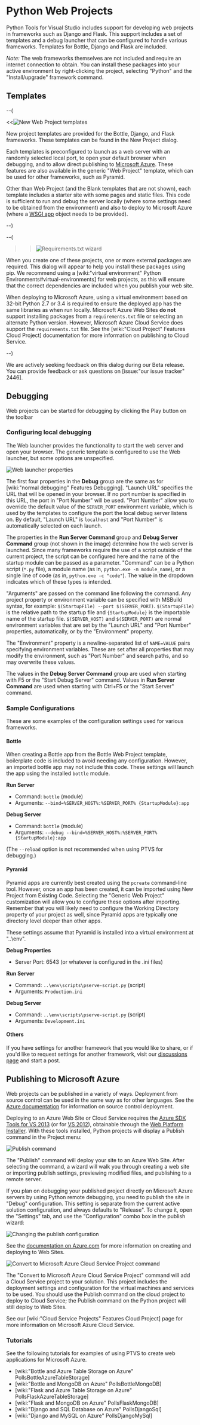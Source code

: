 Python Web Projects
===================

Python Tools for Visual Studio includes support for developing web projects in frameworks such as Django and Flask.
This support includes a set of templates and a debug launcher that can be configured to handle various frameworks.
Templates for Bottle, Django and Flask are included.

*Note:* The web frameworks themselves are not included and require an internet connection to obtain.
You can install these packages into your active environment by right-clicking the project, selecting "Python" and the "Install/upgrade" framework command.

Templates
---------

--(

<<![New Web Project templates](Images/NewProjectWeb.png)

New project templates are provided for the Bottle, Django, and Flask frameworks.
These templates can be found in the New Project dialog.

Each templates is preconfigured to launch as a web server with an randomly selected local port, to open your default browser when debugging, and to allow direct publishing to [Microsoft Azure](http://www.azure.com).
These features are also available in the generic "Web Project" template, which can be used for other frameworks, such as Pyramid.

Other than Web Project (and the Blank templates that are not shown), each template includes a starter site with some pages and static files.
This code is sufficient to run and debug the server locally (where some settings need to be obtained from the environment) and also to deploy to Microsoft Azure (where a [WSGI app](http://www.python.org/dev/peps/pep-3333/) object needs to be provided).

--)

--(

>>![Requirements.txt wizard](Images/RequirementsTxtWizard.png)

When you create one of these projects, one or more external packages are required.
This dialog will appear to help you install these packages using pip.
We recommend using a [wiki:"virtual environment" Python Environments#virtual-environments] for web projects, as this will ensure that the correct dependencies are included when you publish your web site.

When deploying to Microsoft Azure, using a virtual environment based on 32-bit Python 2.7 or 3.4 is required to ensure the deployed app has the same libraries as when run locally.
Microsoft Azure Web Sites **do not** support installing packages from a `requirements.txt` file or selecting an alternate Python version.
However, Microsoft Azure Cloud Service does support the `requirements.txt` file.
See the [wiki:"Cloud Project" Features Cloud Project] documentation for more information on publishing to Cloud Service.

--)

We are actively seeking feedback on this dialog during our Beta release.
You can provide feedback or ask questions on [issue:"our issue tracker" 2446].

Debugging
---------

Web projects can be started for debugging by clicking the Play button on the toolbar

### Configuring local debugging

The Web launcher provides the functionality to start the web server and open your browser.
The generic template is configured to use the Web launcher, but some options are unspecified.

![Web launcher properties](Images/WebLauncherProperties.png)

The first four properties in the **Debug** group are the same as for [wiki:"normal debugging" Features Debugging].
"Launch URL" specifies the URL that will be opened in your browser.
If no port number is specified in this URL, the port in "Port Number" will be used.
"Port Number" allow you to override the default value of the `SERVER_PORT` environment variable, which is used by the templates to configure the port the local debug server listens on.
By default, "Launch URL" is `localhost` and "Port Number" is automatically selected on each launch.

The properties in the **Run Server Command** group and **Debug Server Command** group (not shown in the image) determine how the web server is launched.
Since many frameworks require the use of a script outside of the current project, the script can be configured here and the name of the startup module can be passed as a parameter.
"Command" can be a Python script (`*.py` file), a module name (as in, `python.exe -m module_name`), or a single line of code (as in, `python.exe -c "code"`).
The value in the dropdown indicates which of these types is intended.

"Arguments" are passed on the command line following the command.
Any project property or environment variable can be specified with MSBuild syntax, for example: `$(StartupFile) --port $(SERVER_PORT)`.
`$(StartupFile)` is the relative path to the startup file and `{StartupModule}` is the importable name of the startup file.
`$(SERVER_HOST)` and `$(SERVER_PORT)` are normal environment variables that are set by the "Launch URL" and "Port Number" properties, automatically, or by the "Environment" property.

The "Environment" property is a newline-separated list of `NAME=VALUE` pairs specifying environment variables.
These are set after all properties that may modify the environment, such as "Port Number" and search paths, and so may overwrite these values.

The values in the **Debug Server Command** group are used when starting with F5 or the "Start Debug Server" command.
Values in **Run Server Command** are used when starting with Ctrl+F5 or the "Start Server" command.

### Sample Configurations

These are some examples of the configuration settings used for various frameworks.

#### Bottle

When creating a Bottle app from the Bottle Web Project template, boilerplate code is included to avoid needing any configuration.
However, an imported bottle app may not include this code.
These settings will launch the app using the installed `bottle` module.

**Run Server**

* Command: `bottle` (module)
* Arguments: `--bind=%SERVER_HOST%:%SERVER_PORT% {StartupModule}:app`

**Debug Server**

* Command: `bottle` (module)
* Arguments: `--debug --bind=%SERVER_HOST%:%SERVER_PORT% {StartupModule}:app`

(The `--reload` option is not recommended when using PTVS for debugging.)

#### Pyramid

Pyramid apps are currently best created using the `pcreate` command-line tool.
However, once an app has been created, it can be imported using New Project from Existing Code.
Selecting the "Generic Web Project" customization will allow you to configure these options after importing.
Remember that you will likely need to configure the Working Directory property of your project as well, since Pyramid apps are typically one directory level deeper than other apps.

These settings assume that Pyramid is installed into a virtual environment at "..\env".

**Debug Properties**

* Server Port: 6543 (or whatever is configured in the .ini files)

**Run Server**

* Command: `..\env\scripts\pserve-script.py` (script)
* Arguments: `Production.ini`

**Debug Server**

* Command: `..\env\scripts\pserve-script.py` (script)
* Arguments: `Development.ini`

#### Others

If you have settings for another framework that you would like to share, or if you'd like to request settings for another framework, visit our [discussions page](https://pytools.codeplex.com/discussions) and start a post.

Publishing to Microsoft Azure
-----------------------------

Web projects can be published in a variety of ways.
Deployment from source control can be used in the same way as for other languages.
See the [Azure documentation](http://azure.microsoft.com/en-us/documentation/articles/web-sites-publish-source-control/) for information on source control deployment.

Deploying to an Azure Web Site or Cloud Service requires the [Azure SDK Tools for VS 2013](http://go.microsoft.com/fwlink/p/?linkid=323510) (or for [VS 2012](http://go.microsoft.com/fwlink/p/?linkid=323511)), obtainable through the [Web Platform Installer](http://www.microsoft.com/web/downloads/platform.aspx).
With these tools installed, Python projects will display a Publish command in the Project menu:

![Publish command](Images/WebPublishMenu.png)

The "Publish" command will deploy your site to an Azure Web Site.
After selecting the command, a wizard will walk you through creating a web site or importing publish settings, previewing modified files, and publishing to a remote server.

If you plan on debugging your published project directly on Microsoft Azure servers by using Python remote debugging, you need to publish the site in "Debug" configuration. This setting is separate from the current active solution configuration, and always defaults to "Release". To change it, open the "Settings" tab, and use the "Configuration" combo box in the publish wizard:

![Changing the publish configuration](Images/WebPublishConfig.png)

See the [documentation on Azure.com](http://azure.microsoft.com/en-us/documentation/services/web-sites/#python) for more information on creating and deploying to Web Sites.

![Convert to Microsoft Azure Cloud Service Project command](Images/WebConvertMenu.png)

The "Convert to Microsoft Azure Cloud Service Project" command will add a Cloud Service project to your solution.
This project includes the deployment settings and configuration for the virtual machines and services to be used.
You should use the Publish command on the cloud project to deploy to Cloud Service; the Publish command on the Python project will still deploy to Web Sites.

See our [wiki:"Cloud Service Projects" Features Cloud Project] page for more information on Microsoft Azure Cloud Service.

### Tutorials

See the following tutorials for examples of using PTVS to create web applications for Microsoft Azure.

 * [wiki:"Bottle and Azure Table Storage on Azure" PollsBottleAzureTableStorage]
 * [wiki:"Bottle and MongoDB on Azure" PollsBottleMongoDB]
 * [wiki:"Flask and Azure Table Storage on Azure" PollsFlaskAzureTableStorage]
 * [wiki:"Flask and MongoDB on Azure" PollsFlaskMongoDB]
 * [wiki:"Django and SQL Database on Azure" PollsDjangoSql]
 * [wiki:"Django and MySQL on Azure" PollsDjangoMySql]
